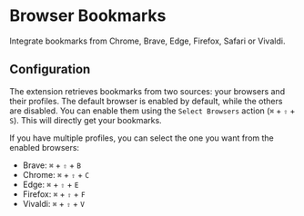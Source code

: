 # Browser Bookmarks

Integrate bookmarks from Chrome, Brave, Edge, Firefox, Safari or Vivaldi.

## Configuration

The extension retrieves bookmarks from two sources: your browsers and their profiles. The default browser is enabled by default, while the others are disabled. You can enable them using the `Select Browsers` action (`⌘` + `⇧` + `S`). This will directly get your bookmarks.

If you have multiple profiles, you can select the one you want from the enabled browsers:
-  Brave: `⌘` + `⇧` + `B`
-  Chrome: `⌘` + `⇧` + `C`
-  Edge: `⌘` + `⇧` + `E`
-  Firefox: `⌘` + `⇧` + `F`
-  Vivaldi: `⌘` + `⇧` + `V`
